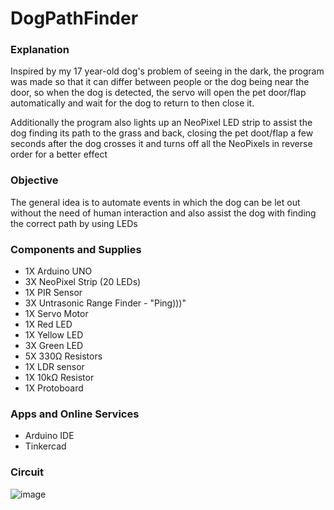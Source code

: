 # DogPathFinder

### Explanation

Inspired by my 17 year-old dog's problem of seeing in the dark, the program was made so that it can differ between people or the dog being near the door,
so when the dog is detected, the servo will open the pet door/flap automatically and wait for the dog to return to then close it.

Additionally the program also lights up an NeoPixel LED strip to assist the dog finding its path to the grass and back, closing the pet doot/flap a few seconds after
the dog crosses it and turns off all the NeoPixels in reverse order for a better effect

### Objective

The general idea is to automate events in which the dog can be let out without the need of human interaction and also assist the dog with finding the correct path by using LEDs

### Components and Supplies

<ul>
  <li>1X Arduino UNO</li>
  <li>3X NeoPixel Strip (20 LEDs)</li>
  <li>1X PIR Sensor</li>
  <li>3X Untrasonic Range Finder - "Ping)))"</li>
  <li>1X Servo Motor</li>
  <li>1X Red LED</li>
  <li>1X Yellow LED</li>
  <li>3X Green LED</li>
  <li>5X 330Ω Resistors</li>
  <li>1X LDR sensor</li>
  <li>1X 10kΩ Resistor</li>
  <li>1X Protoboard</li>
</ul>

### Apps and Online Services

<ul>
  <li>Arduino IDE</li>
  <li>Tinkercad</li>
</ul>


### Circuit

![image](https://user-images.githubusercontent.com/37463626/133677312-fe21c80e-8e5a-4cb6-950c-d639b63a8685.PNG)
